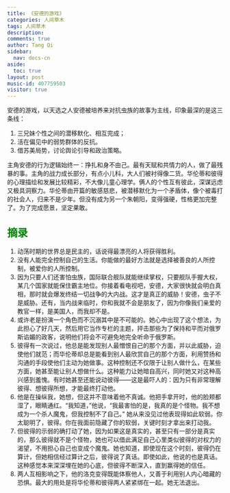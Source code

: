 ```yaml
---
title: 《安德的游戏》
categories: 人间草木
tags: 人间草木
description: 
comments: true
author: Tang Qi
sidebar:
  nav: docs-cn
aside:
  toc: true
layout: post
music-id: 407759503
visitor: true
---
```


安德的游戏，以天选之人安德被培养来对抗虫族的故事为主线，印象最深的是这三条线：

1. 三兄妹个性之间的潜移默化、相互完成；
2. 活在偏见中的弱势群体的反抗。
3. 借苏美局势，讨论舆论引导和政治策略。

<!--more-->

主角安德的行为逻辑始终一：挣扎和身不由己。最有天赋和共情力的人，做了最残暴的事。主角的战力成长部分，有点小儿科，大人们被衬得像二货。华伦蒂和彼得的心理描绘和发展比较精彩，不大像儿童心理学。俩人的个性互有彼此，深谋远虑又极具洞察力。华伦蒂由开篇的敏感慈悲，被潜移默化为一个矛盾体，像个被毒打的社会人，归来不是少年。但没有成为另一个朱朝阳，变得强硬，性格更加完整了。为了完成愿景，坚定果敢。

## <font face="黑体" color=green size=5>摘录</font>

1.  动荡时期的世界总是民主的，话说得最漂亮的人将获得胜利。
2.  没有人能完全控制自己的生活。你能做的最好方法就是选择被善良的人所控制，被爱你的人所控制。
4.  因为只要人们还害怕虫族，国际联合舰队就能继续掌权，只要舰队手握大权，某几个国家就能保住霸主地位。你接着看电视吧，安德，大家很快就会明白真相，那时就会爆发终结一切战争的大内战。这才是真正的威胁！安德，虫子不是威胁。还有，当内战来临时，你和我就不会是朋友了，因为你像我们亲爱的教官一样，是美国人，而我却不是。
5.  或许老是扮演一个角色而不沉溺其中是不可能的。她心中出现了这个想法，为此担心了好几天，然后用它当作专栏的主题，抨击那些为了保持和平而对俄罗斯谄媚的政客，说明他们将会不可避免地完全听命于俄罗斯。
6.  彼得有一次说过，他总是能发现别人最憎恨自己的那个方面，并以此威胁，迫使他们就范；而华伦蒂却总是能看到别人最欣赏自己的那个方面，利用赞扬和沟通的手段使他们主动为她做事。这种控制还不仅限于让别人做什么，在某些方面，她甚至能让别人想做什么。这种能力让她暗自高兴，同时她又对这种高兴感到羞愧。有时她甚至还能说动彼得——这是最吓人的：因为只有非常理解彼得、想彼得所想，才能最终打动他。
7.  他是在操纵我，她想，但这并不意味着他不真诚。他把手拿开时，他的脸颊都湿了，眼睛通红。“我知道，”他说，“我最害怕的是，我真的是个怪物。我不想成为一个杀人魔鬼，但我控制不了自己。” 她从来没见过他表现得如此软弱。你太聪明了，彼得。你在我面前隐藏了你的软弱，关键时刻才拿出来打动我。
8.  但彼得的示弱的确打动了她，因为如果这是真实的，甚至只有一部分是真实的，那么彼得就不是个怪物，她也可以借此满足自己心里类似彼得的对权力的渴望，不用担心自己也变成个魔鬼。她也知道，即使现在这个时刻，彼得仍在算计，但她相信经过算计之后，彼得说了真话。即使如此，他说的也是真话。这种感觉本来深深埋在她的心底，但彼得不断深入，直到赢得她的信任。
9.  两人互相影响之下，他的洛克变得既能体察他人，又善于利用别人内心暗藏的恐惧。最大的用处是将华伦蒂和彼得两人紧紧绑在一起。她无法退出。